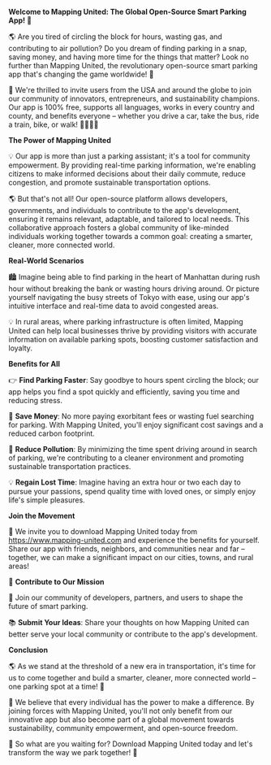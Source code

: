 **Welcome to Mapping United: The Global Open-Source Smart Parking App! 🚀**

🌎 Are you tired of circling the block for hours, wasting gas, and contributing to air pollution? Do you dream of finding parking in a snap, saving money, and having more time for the things that matter? Look no further than Mapping United, the revolutionary open-source smart parking app that's changing the game worldwide! 🌟

🎉 We're thrilled to invite users from the USA and around the globe to join our community of innovators, entrepreneurs, and sustainability champions. Our app is 100% free, supports all languages, works in every country and county, and benefits everyone – whether you drive a car, take the bus, ride a train, bike, or walk! 🚶‍♀️🚴‍♂️

**The Power of Mapping United**

💡 Our app is more than just a parking assistant; it's a tool for community empowerment. By providing real-time parking information, we're enabling citizens to make informed decisions about their daily commute, reduce congestion, and promote sustainable transportation options.

🌎 But that's not all! Our open-source platform allows developers, governments, and individuals to contribute to the app's development, ensuring it remains relevant, adaptable, and tailored to local needs. This collaborative approach fosters a global community of like-minded individuals working together towards a common goal: creating a smarter, cleaner, more connected world.

**Real-World Scenarios**

🏙️ Imagine being able to find parking in the heart of Manhattan during rush hour without breaking the bank or wasting hours driving around. Or picture yourself navigating the busy streets of Tokyo with ease, using our app's intuitive interface and real-time data to avoid congested areas.

💡 In rural areas, where parking infrastructure is often limited, Mapping United can help local businesses thrive by providing visitors with accurate information on available parking spots, boosting customer satisfaction and loyalty.

**Benefits for All**

👉 **Find Parking Faster**: Say goodbye to hours spent circling the block; our app helps you find a spot quickly and efficiently, saving you time and reducing stress.

💸 **Save Money**: No more paying exorbitant fees or wasting fuel searching for parking. With Mapping United, you'll enjoy significant cost savings and a reduced carbon footprint.

🌿 **Reduce Pollution**: By minimizing the time spent driving around in search of parking, we're contributing to a cleaner environment and promoting sustainable transportation practices.

💡 **Regain Lost Time**: Imagine having an extra hour or two each day to pursue your passions, spend quality time with loved ones, or simply enjoy life's simple pleasures.

**Join the Movement**

🌟 We invite you to download Mapping United today from https://www.mapping-united.com and experience the benefits for yourself. Share our app with friends, neighbors, and communities near and far – together, we can make a significant impact on our cities, towns, and rural areas!

💬 **Contribute to Our Mission**

🔹 Join our community of developers, partners, and users to shape the future of smart parking.

📚 **Submit Your Ideas**: Share your thoughts on how Mapping United can better serve your local community or contribute to the app's development.

**Conclusion**

🌎 As we stand at the threshold of a new era in transportation, it's time for us to come together and build a smarter, cleaner, more connected world – one parking spot at a time! 🚀

💖 We believe that every individual has the power to make a difference. By joining forces with Mapping United, you'll not only benefit from our innovative app but also become part of a global movement towards sustainability, community empowerment, and open-source freedom.

🎉 So what are you waiting for? Download Mapping United today and let's transform the way we park together! 🚀